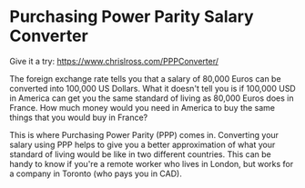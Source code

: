 # Purchasing Power Parity Salary Converter

Give it a try: https://www.chrislross.com/PPPConverter/

The foreign exchange rate tells you that a salary of 80,000 Euros can be converted into 100,000 US Dollars. What it doesn't tell you is if 100,000 USD in America can get you the same standard of living as 80,000 Euros does in France. How much money would you need in America to buy the same things that you would buy in France?

This is where Purchasing Power Parity (PPP) comes in. Converting your salary using PPP helps to give you a better approximation of what your standard of living would be like in two different countries. This can be handy to know if you're a remote worker who lives in London, but works for a company in Toronto (who pays you in CAD).
